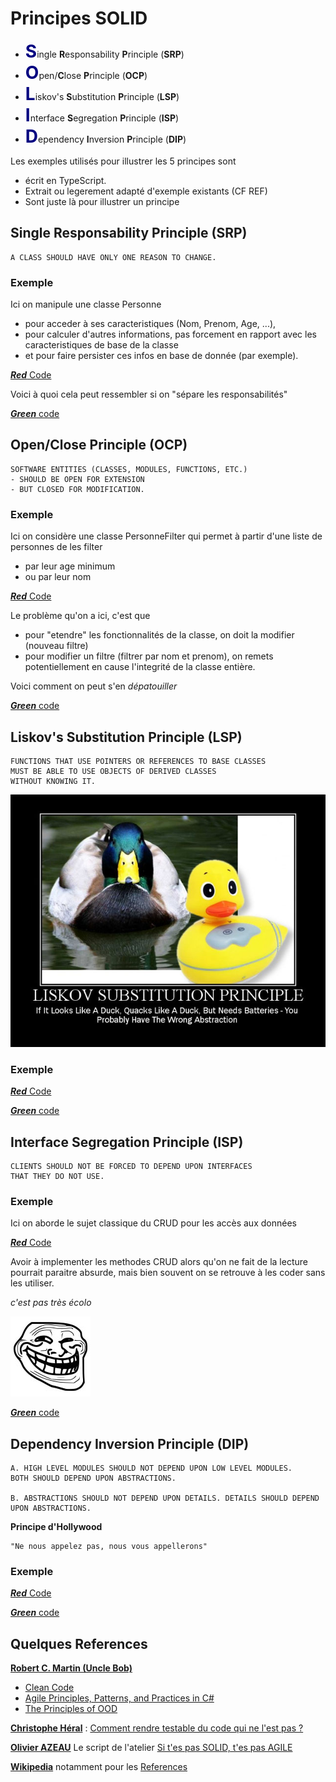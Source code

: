 # Principes SOLID
- <span style="color:navy;font-size:+2em">**S**</span>ingle **R**esponsability **P**rinciple (**SRP**)
- <span style="color:navy;font-size:+2em">**O**</span>pen/**C**lose **P**rinciple  (**OCP**)
- <span style="color:navy;font-size:+2em">**L**</span>iskov's **S**ubstitution **P**rinciple (**LSP**)
- <span style="color:navy;font-size:+2em">**I**</span>nterface **S**egregation **P**rinciple (**ISP**)
- <span style="color:navy;font-size:+2em">**D**</span>ependency **I**nversion **P**rinciple (**DIP**)

Les exemples utilisés pour illustrer les 5 principes sont 
- écrit en TypeScript.
- Extrait ou legerement adapté d'exemple existants (CF REF)
- Sont juste là pour illustrer un principe

## **S**ingle **R**esponsability **P**rinciple (**SRP**)
    A CLASS SHOULD HAVE ONLY ONE REASON TO CHANGE.

### Exemple
Ici on manipule une classe Personne 
- pour acceder à ses caracteristiques (Nom, Prenom, Age, ...), 
- pour calculer d'autres informations, pas forcement en rapport avec les caracteristiques de base de la classe
- et pour faire persister ces infos en base de donnée (par exemple).

[**_Red_** Code](srp-bad.ts)

Voici à quoi cela peut ressembler si on "sépare les responsabilités"

[**_Green_** code](srp-good.ts)

## **O**pen/**C**lose **P**rinciple  (**OCP**)
    SOFTWARE ENTITIES (CLASSES, MODULES, FUNCTIONS, ETC.) 
    - SHOULD BE OPEN FOR EXTENSION 
    - BUT CLOSED FOR MODIFICATION.

### Exemple
Ici on considère une classe PersonneFilter qui permet à partir d'une liste de personnes de les filter
- par leur age minimum
- ou par leur nom

[**_Red_** Code](ocp-bad.ts)

Le problème qu'on a ici, c'est que 
- pour "etendre" les fonctionnalités de la classe, on doit la modifier (nouveau filtre) 
- pour modifier un filtre (filtrer par nom et prenom), on remets potentiellement en cause l'integrité de la classe entière.

Voici comment on peut s'en _dépatouiller_

[**_Green_** code](ocp-good.ts)

## **L**iskov's **S**ubstitution **P**rinciple (**LSP**)
    FUNCTIONS THAT USE POINTERS OR REFERENCES TO BASE CLASSES
    MUST BE ABLE TO USE OBJECTS OF DERIVED CLASSES
    WITHOUT KNOWING IT.

![lsp](lsp.jpg)
### Exemple

[**_Red_** Code](lsp-bad.ts)

[**_Green_** code](lsp-good.ts)

## **I**nterface **S**egregation **P**rinciple (**ISP**)
    CLIENTS SHOULD NOT BE FORCED TO DEPEND UPON INTERFACES
    THAT THEY DO NOT USE.
### Exemple
Ici on aborde le sujet classique du CRUD pour les accès aux données

[**_Red_** Code](isp-bad.ts)

Avoir à implementer les methodes CRUD alors qu'on ne fait de la lecture pourrait paraitre absurde, mais bien souvent on se retrouve à les coder sans les utiliser.

_c'est pas très écolo_ 

![troll](troll.jpg)


[**_Green_** code](isp-good.ts)

## **D**ependency **I**nversion **P**rinciple (**DIP**)

    A. HIGH LEVEL MODULES SHOULD NOT DEPEND UPON LOW LEVEL MODULES. 
    BOTH SHOULD DEPEND UPON ABSTRACTIONS.

    B. ABSTRACTIONS SHOULD NOT DEPEND UPON DETAILS. DETAILS SHOULD DEPEND UPON ABSTRACTIONS.

**Principe d'Hollywood**

    "Ne nous appelez pas, nous vous appellerons"
### Exemple
[**_Red_** Code](dip-bad.ts)

[**_Green_** code](dip-good.ts)

## Quelques References
[**Robert C. Martin (Uncle Bob)**](https://fr.wikipedia.org/wiki/Robert_C._Martin)
- [Clean Code](https://www.amazon.fr/Clean-Code-Handbook-Software-Craftsmanship/dp/0132350882/)
- [Agile Principles, Patterns, and Practices in C#](https://www.amazon.fr/Agile-Principles-Patterns-Practices-C/dp/0131857258)
- [The Principles of OOD](http://butunclebob.com/ArticleS.UncleBob.PrinciplesOfOod) 

[**Christophe Héral**](https://fr.linkedin.com/in/christopheheral) :   [Comment rendre testable du code qui ne l'est pas ?](https://fr.slideshare.net/christopheheral/code-testable-42068077)

[**Olivier AZEAU**](https://agilitateur.azeau.com/) Le script de l'atelier  [Si t'es pas SOLID, t'es pas AGILE](https://agilitateur.azeau.com/public/agilitateur/doc/Si%20t%27es%20pas%20SOLID%2C%20t%27es%20pas%20agile.pdf)

[**Wikipedia**](https://en.wikipedia.org/wiki/SOLID) notamment pour les [References](https://en.wikipedia.org/wiki/SOLID#References)